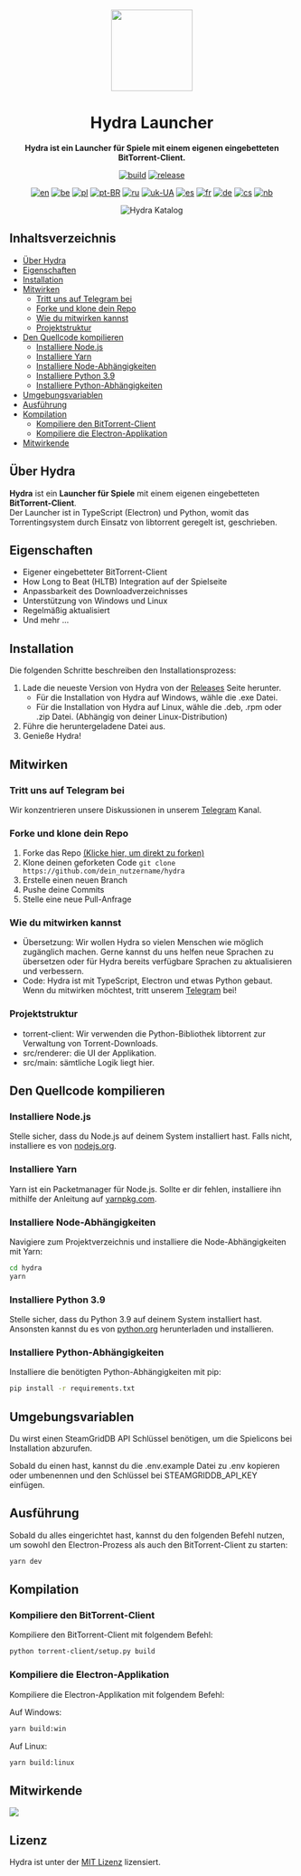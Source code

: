 <br>

<div align="center">

[<img src="./resources/icon.png" width="144"/>](https://hydralauncher.site)

  <h1 align="center">Hydra Launcher</h1>

  <p align="center">
    <strong>Hydra ist ein Launcher für Spiele mit einem eigenen eingebetteten BitTorrent-Client.</strong>
  </p>

[![build](https://img.shields.io/github/actions/workflow/status/hydralauncher/hydra/build.yml)](https://github.com/hydralauncher/hydra/actions)
[![release](https://img.shields.io/github/package-json/v/hydralauncher/hydra)](https://github.com/hydralauncher/hydra/releases)

[![en](https://img.shields.io/badge/lang-en-red.svg)](README.md)
[![be](https://img.shields.io/badge/lang-be-orange)](README.be.md)
[![pl](https://img.shields.io/badge/lang-pl-white)](README.pl.md)
[![pt-BR](https://img.shields.io/badge/lang-pt--BR-green.svg)](README.pt-BR.md)
[![ru](https://img.shields.io/badge/lang-ru-yellow.svg)](README.ru.md)
[![uk-UA](https://img.shields.io/badge/lang-uk--UA-blue)](README.uk-UA.md)
[![es](https://img.shields.io/badge/lang-es-red)](README.es.md)
[![fr](https://img.shields.io/badge/lang-fr-blue)](README.fr.md)
[![de](https://img.shields.io/badge/lang-de-black)](README.de.md)
[![cs](https://img.shields.io/badge/lang-cs-purple)](README.cs.md)
[![nb](https://img.shields.io/badge/lang-nb-blue)](README.nb.md)

![Hydra Katalog](./docs/screenshot.png)

</div>

## Inhaltsverzeichnis

- [Über Hydra](#über-hydra)
- [Eigenschaften](#eigenschaften)
- [Installation](#installation)
- [Mitwirken](#mitwirken)
  - [Tritt uns auf Telegram bei](#tritt-uns-auf-telegram-bei)
  - [Forke und klone dein Repo](#forke-und-klone-dein-repo)
  - [Wie du mitwirken kannst](#wie-du-mitwirken-kannst)
  - [Projektstruktur](#projektstruktur)
- [Den Quellcode kompilieren](#den-quellcode-kompilieren)
  - [Installiere Node.js](#installiere-nodejs)
  - [Installiere Yarn](#installiere-yarn)
  - [Installiere Node-Abhängigkeiten](#installiere-node-abhängigkeiten)
  - [Installiere Python 3.9](#installiere-python-39)
  - [Installiere Python-Abhängigkeiten](#installiere-python-abhängigkeiten)
- [Umgebungsvariablen](#umgebungsvariablen)
- [Ausführung](#ausführung)
- [Kompilation](#kompilation)
  - [Kompiliere den BitTorrent-Client](#kompiliere-den-bittorrent-client)
  - [Kompiliere die Electron-Applikation](#kompiliere-die-electron-applikation)
- [Mitwirkende](#mitwirkende)

## Über Hydra

**Hydra** ist ein **Launcher für Spiele** mit einem eigenen eingebetteten **BitTorrent-Client**.
<br>
Der Launcher ist in TypeScript (Electron) und Python, womit das Torrentingsystem durch Einsatz von libtorrent geregelt ist, geschrieben.

## Eigenschaften

- Eigener eingebetteter BitTorrent-Client
- How Long to Beat (HLTB) Integration auf der Spielseite
- Anpassbarkeit des Downloadverzeichnisses
- Unterstützung von Windows und Linux
- Regelmäßig aktualisiert
- Und mehr ...

## Installation

Die folgenden Schritte beschreiben den Installationsprozess:

1. Lade die neueste Version von Hydra von der [Releases](https://github.com/hydralauncher/hydra/releases/latest) Seite herunter.
   - Für die Installation von Hydra auf Windows, wähle die .exe Datei.
   - Für die Installation von Hydra auf Linux, wähle die .deb, .rpm oder .zip Datei. (Abhängig von deiner Linux-Distribution)
2. Führe die heruntergeladene Datei aus.
3. Genieße Hydra!

## Mitwirken

### Tritt uns auf Telegram bei

Wir konzentrieren unsere Diskussionen in unserem [Telegram](https://t.me/hydralauncher) Kanal.

### Forke und klone dein Repo

1. Forke das Repo [(Klicke hier, um direkt zu forken)](https://github.com/hydralauncher/hydra/fork)
2. Klone deinen geforketen Code `git clone https://github.com/dein_nutzername/hydra`
3. Erstelle einen neuen Branch
4. Pushe deine Commits
5. Stelle eine neue Pull-Anfrage

### Wie du mitwirken kannst

- Übersetzung: Wir wollen Hydra so vielen Menschen wie möglich zugänglich machen. Gerne kannst du uns helfen neue Sprachen zu übersetzen oder für Hydra bereits verfügbare Sprachen zu aktualisieren und verbessern.
- Code: Hydra ist mit TypeScript, Electron und etwas Python gebaut. Wenn du mitwirken möchtest, tritt unserem [Telegram](https://t.me/hydralauncher) bei!

### Projektstruktur

- torrent-client: Wir verwenden die Python-Bibliothek libtorrent zur Verwaltung von Torrent-Downloads.
- src/renderer: die UI der Applikation.
- src/main: sämtliche Logik liegt hier.

## Den Quellcode kompilieren

### Installiere Node.js

Stelle sicher, dass du Node.js auf deinem System installiert hast. Falls nicht, installiere es von [nodejs.org](https://nodejs.org/).

### Installiere Yarn

Yarn ist ein Packetmanager für Node.js. Sollte er dir fehlen, installiere ihn mithilfe der Anleitung auf [yarnpkg.com](https://classic.yarnpkg.com/lang/en/docs/install/).

### Installiere Node-Abhängigkeiten

Navigiere zum Projektverzeichnis und installiere die Node-Abhängigkeiten mit Yarn:

```bash
cd hydra
yarn
```

### Installiere Python 3.9

Stelle sicher, dass du Python 3.9 auf deinem System installiert hast. Ansonsten kannst du es von [python.org](https://www.python.org/downloads/release/python-3913/) herunterladen und installieren.

### Installiere Python-Abhängigkeiten

Installiere die benötigten Python-Abhängigkeiten mit pip:

```bash
pip install -r requirements.txt
```

## Umgebungsvariablen

Du wirst einen SteamGridDB API Schlüssel benötigen, um die Spielicons bei Installation abzurufen.

Sobald du einen hast, kannst du die .env.example Datei zu .env kopieren oder umbenennen und den Schlüssel bei STEAMGRIDDB_API_KEY einfügen.

## Ausführung

Sobald du alles eingerichtet hast, kannst du den folgenden Befehl nutzen, um sowohl den Electron-Prozess als auch den BitTorrent-Client zu starten:

```bash
yarn dev
```

## Kompilation

### Kompiliere den BitTorrent-Client

Kompiliere den BitTorrent-Client mit folgendem Befehl:

```bash
python torrent-client/setup.py build
```

### Kompiliere die Electron-Applikation

Kompiliere die Electron-Applikation mit folgendem Befehl:

Auf Windows:

```bash
yarn build:win
```

Auf Linux:

```bash
yarn build:linux
```

## Mitwirkende

<a href="https://github.com/hydralauncher/hydra/graphs/contributors">
  <img src="https://contrib.rocks/image?repo=hydralauncher/hydra" />
</a>

## Lizenz

Hydra ist unter der [MIT Lizenz](LICENSE) lizensiert.
